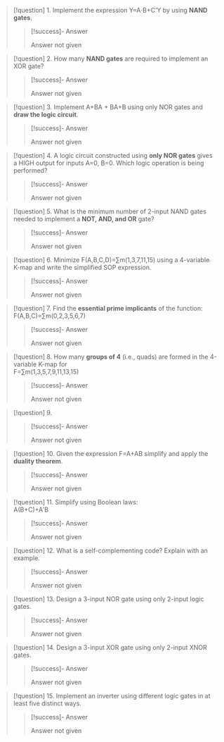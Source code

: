 >[!question] 1. Implement the expression Y=A⋅B+C’Y by using **NAND gates**.
>>[!success]- Answer
>>
>> Answer not given

>[!question] 2. How many **NAND gates** are required to implement an XOR gate?
>>[!success]- Answer
>>
>> Answer not given

>[!question] 3. Implement A+BA + BA+B using only NOR gates and **draw the logic circuit**.
>>[!success]- Answer
>>
>> Answer not given

>[!question] 4. A logic circuit constructed using **only NOR gates** gives a HIGH output for inputs A=0, B=0. Which logic operation is being performed?
>>[!success]- Answer
>>
>> Answer not given

>[!question] 5. What is the minimum number of 2-input NAND gates needed to implement a **NOT, AND, and OR** gate?
>>[!success]- Answer
>>
>> Answer not given

>[!question] 6. Minimize F(A,B,C,D)=∑m(1,3,7,11,15) using a 4-variable K-map and write the simplified SOP expression.
>>[!success]- Answer
>>
>> Answer not given

>[!question] 7. Find the **essential prime implicants** of the function:  
F(A,B,C)=∑m(0,2,3,5,6,7)  
>>[!success]- Answer
>>
>> Answer not given

>[!question] 8. How many **groups of 4** (i.e., quads) are formed in the 4-variable K-map for  
F=∑m(1,3,5,7,9,11,13,15)
>>[!success]- Answer
>>
>> Answer not given

>[!question] 9.  
>>[!success]- Answer
>>
>> Answer not given

>[!question] 10. Given the expression F=A+AB simplify and apply the **duality theorem**.
>>[!success]- Answer
>>
>> Answer not given

>[!question] 11. Simplify using Boolean laws:  
A(B+C)+A′B
>>[!success]- Answer
>>
>> Answer not given

>[!question] 12. What is a self-complementing code? Explain with an example.
>>[!success]- Answer
>>
>> Answer not given

>[!question] 13. Design a 3-input NOR gate using only 2-input logic gates.
>>[!success]- Answer
>>
>> Answer not given

>[!question] 14. Design a 3-input XOR gate using only 2-input XNOR gates.
>>[!success]- Answer
>>
>> Answer not given

>[!question] 15. Implement an inverter using different logic gates in at least five distinct ways.
>>[!success]- Answer
>>
>> Answer not given


